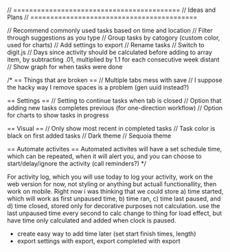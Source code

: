 // ==========================================
// Ideas and Plans
// ==========================================

// Recommend commonly used tasks based on time and location
// Filter through suggestions as you type
// Group tasks by catogory (custom color, used for charts)
// Add settings to export
// Rename tasks
// Switch to digit.js
// Days since activity should be calculated before adding to array item, by subtracting .01, multiplied by 1.1 for each consecutive week distant
// Show graph for when tasks were done

/*
== Things that are broken ==
// Multiple tabs mess with save
// I suppose the hacky way I remove spaces is a problem (gen uuid instead?)

== Settings ==
// Setting to continue tasks when tab is closed
// Option that adding new tasks completes previous (for one-direction workflow)
// Option for charts to show tasks in progress

== Visual ==
// Only show most recent in completed tasks
// Task color is black on first added tasks
// Dark theme
// Sequoia theme

== Automate activites ==
Automated activites will have a set schedule time, which can be repeated, when it will alert you, and you can choose to start/delay/ignore the activity (call reminders?)
*/


For activity log, which you will use today to log your activity, work on the web version for now, not styling or anything but actuall functionallity, then work on mobile. Right now i was thinking that we could store a) time started, which will work as first unpaused time, b) time ran, c) time last paused, and d) time closed, stored only for decorative purposes not calculation. use the last unpaused time every second to calc change to thing for load effect, but have time only calculated and added when clock is paused.



- create easy way to add time later (set start finish times, length)
- export settings with export, export completed with export